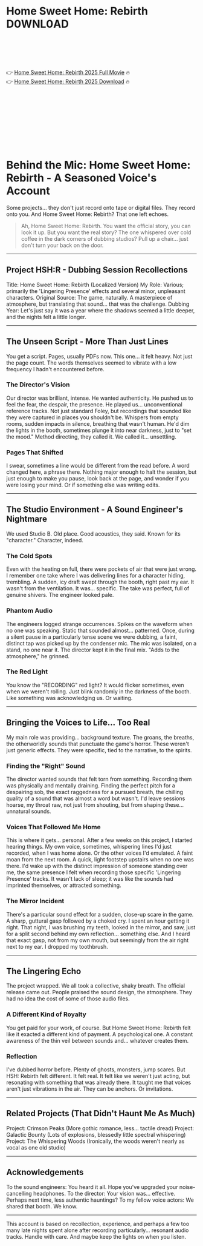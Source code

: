 # Home Sweet Home: Rebirth D0WNL0AD

<br><br><br><br>


👉 <a href="https://Jake-highdantarou1974.github.io/ghqrsmygsl/">Home Sweet Home: Rebirth 2025 Full Movie</a> 🔥
<br>
👉 <a href="https://Jake-highdantarou1974.github.io/ghqrsmygsl/">Home Sweet Home: Rebirth 2025 Download</a> 🔥


<br><br><br><br><br><br><br><br>



# Behind the Mic: Home Sweet Home: Rebirth - A Seasoned Voice's Account

Some projects... they don't just record onto tape or digital files. They record onto you. And Home Sweet Home: Rebirth? That one left echoes.

> Ah, Home Sweet Home: Rebirth. You want the official story, you can look it up. But you want the real story? The one whispered over cold coffee in the dark corners of dubbing studios? Pull up a chair... just don't turn your back on the door.

---

## Project HSH:R - Dubbing Session Recollections

   Title: Home Sweet Home: Rebirth (Localized Version)
   My Role: Various; primarily the 'Lingering Presence' effects and several minor, unpleasant characters.
   Original Source: The game, naturally. A masterpiece of atmosphere, but translating that sound... that was the challenge.
   Dubbing Year: Let's just say it was a year where the shadows seemed a little deeper, and the nights felt a little longer.

---

## The Unseen Script - More Than Just Lines

You get a script. Pages, usually PDFs now. This one... it felt heavy. Not just the page count. The words themselves seemed to vibrate with a low frequency I hadn't encountered before.

### The Director's Vision

Our director was brilliant, intense. He wanted authenticity. He pushed us to feel the fear, the despair, the presence. He played us... unconventional reference tracks. Not just standard Foley, but recordings that sounded like they were captured in places you shouldn't be. Whispers from empty rooms, sudden impacts in silence, breathing that wasn't human. He'd dim the lights in the booth, sometimes plunge it into near darkness, just to "set the mood." Method directing, they called it. We called it... unsettling.

### Pages That Shifted

I swear, sometimes a line would be different from the read before. A word changed here, a phrase there. Nothing major enough to halt the session, but just enough to make you pause, look back at the page, and wonder if you were losing your mind. Or if something else was writing edits.

---

## The Studio Environment - A Sound Engineer's Nightmare

We used Studio B. Old place. Good acoustics, they said. Known for its "character." Character, indeed.

### The Cold Spots

Even with the heating on full, there were pockets of air that were just wrong. I remember one take where I was delivering lines for a character hiding, trembling. A sudden, icy draft swept through the booth, right past my ear. It wasn't from the ventilation. It was... specific. The take was perfect, full of genuine shivers. The engineer looked pale.

### Phantom Audio

The engineers logged strange occurrences. Spikes on the waveform when no one was speaking. Static that sounded almost... patterned. Once, during a silent pause in a particularly tense scene we were dubbing, a faint, distinct tap was picked up by the condenser mic. The mic was isolated, on a stand, no one near it. The director kept it in the final mix. "Adds to the atmosphere," he grinned.

### The Red Light

You know the "RECORDING" red light? It would flicker sometimes, even when we weren't rolling. Just blink randomly in the darkness of the booth. Like something was acknowledging us. Or waiting.

---

## Bringing the Voices to Life... Too Real

My main role was providing... background texture. The groans, the breaths, the otherworldly sounds that punctuate the game's horror. These weren't just generic effects. They were specific, tied to the narrative, to the spirits.

### Finding the "Right" Sound

The director wanted sounds that felt torn from something. Recording them was physically and mentally draining. Finding the perfect pitch for a despairing sob, the exact raggedness for a pursued breath, the chilling quality of a sound that was almost a word but wasn't. I'd leave sessions hoarse, my throat raw, not just from shouting, but from shaping these... unnatural sounds.

### Voices That Followed Me Home

This is where it gets... personal. After a few weeks on this project, I started hearing things. My own voice, sometimes, whispering lines I'd just recorded, when I was home alone. Or the other voices I'd emulated. A faint moan from the next room. A quick, light footstep upstairs when no one was there. I'd wake up with the distinct impression of someone standing over me, the same presence I felt when recording those specific 'Lingering Presence' tracks. It wasn't lack of sleep; it was like the sounds had imprinted themselves, or attracted something.

### The Mirror Incident

There's a particular sound effect for a sudden, close-up scare in the game. A sharp, guttural gasp followed by a choked cry. I spent an hour getting it right. That night, I was brushing my teeth, looked in the mirror, and saw, just for a split second behind my own reflection... something else. And I heard that exact gasp, not from my own mouth, but seemingly from the air right next to my ear. I dropped my toothbrush.

---

## The Lingering Echo

The project wrapped. We all took a collective, shaky breath. The official release came out. People praised the sound design, the atmosphere. They had no idea the cost of some of those audio files.

### A Different Kind of Royalty

You get paid for your work, of course. But Home Sweet Home: Rebirth felt like it exacted a different kind of payment. A psychological one. A constant awareness of the thin veil between sounds and... whatever creates them.

### Reflection

I've dubbed horror before. Plenty of ghosts, monsters, jump scares. But HSH: Rebirth felt different. It felt real. It felt like we weren't just acting, but resonating with something that was already there. It taught me that voices aren't just vibrations in the air. They can be anchors. Or invitations.

---

## Related Projects (That Didn't Haunt Me As Much)

   Project: Crimson Peaks (More gothic romance, less... tactile dread)
   Project: Galactic Bounty (Lots of explosions, blessedly little spectral whispering)
   Project: The Whispering Woods (Ironically, the woods weren't nearly as vocal as one old studio)

---

## Acknowledgements

   To the sound engineers: You heard it all. Hope you've upgraded your noise-cancelling headphones.
   To the director: Your vision was... effective. Perhaps next time, less authentic hauntings?
   To my fellow voice actors: We shared that booth. We know.

---

This account is based on recollection, experience, and perhaps a few too many late nights spent alone after recording particularly... resonant audio tracks. Handle with care. And maybe keep the lights on when you listen.


